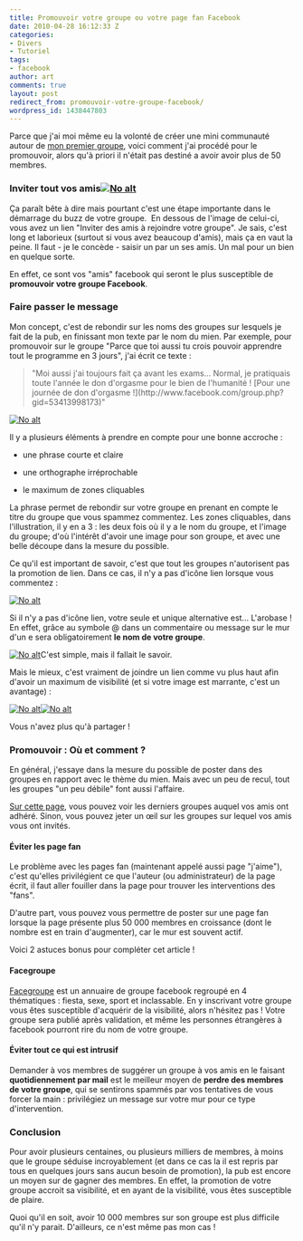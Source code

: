 ```yaml
---
title: Promouvoir votre groupe ou votre page fan Facebook
date: 2010-04-28 16:12:33 Z
categories:
- Divers
- Tutoriel
tags:
- facebook
author: art
comments: true
layout: post
redirect_from: promouvoir-votre-groupe-facebook/
wordpress_id: 1438447803
---
```


Parce que j'ai moi même eu la volonté de créer une mini communauté autour de [mon premier groupe](https://www.facebook.com/irz.fr/), voici comment j'ai procédé pour le promouvoir, alors qu'à priori il n'était pas destiné a avoir avoir plus de 50 membres.



### Inviter tout vos amis<a href="https://static.irz.fr/2010/04/inviter-membres-groupe-facebook.png"><img alt="No alt" data-src="https://static.irz.fr/2010/04/inviter-membres-groupe-facebook.png" src="https://static.irz.fr/thumb.php?size=<100&crop=0&src=https://static.irz.fr/2010/04/inviter-membres-groupe-facebook.png" /></a>



Ça paraît bête à dire mais pourtant c'est une étape importante dans le démarrage du buzz de votre groupe.  En dessous de l'image de celui-ci, vous avez un lien "Inviter des amis à rejoindre votre groupe". Je sais, c'est long et laborieux (surtout si vous avez beaucoup d'amis), mais ça en vaut la peine. Il faut - je le concède - saisir un par un ses amis. Un mal pour un bien en quelque sorte.

En effet, ce sont vos "amis" facebook qui seront le plus susceptible de **promouvoir votre groupe Facebook**.



### Faire passer le message



Mon concept,  c'est de rebondir sur les noms des groupes sur lesquels je fait de la pub, en finissant   mon texte par le nom du mien. Par exemple, pour promouvoir sur le groupe "Parce que toi aussi tu crois pouvoir apprendre tout le programme en 3 jours", j'ai écrit ce texte :



<blockquote>"Moi aussi j'ai toujours fait ça avant les exams... Normal, je pratiquais toute l'année le don d'orgasme pour le bien de l'humanité ! [Pour une journée de don d'orgasme !](http://www.facebook.com/group.php?gid=53413998173)"</blockquote>



<a href="https://static.irz.fr/2010/04/message-promo-groupe-don-orgasme.png"><img alt="No alt" data-src="https://static.irz.fr/2010/04/message-promo-groupe-don-orgasme.png" src="https://static.irz.fr/thumb.php?size=<100&crop=0&src=https://static.irz.fr/2010/04/message-promo-groupe-don-orgasme.png" /></a>

Il y a plusieurs éléments à prendre en compte pour une bonne accroche :




    
  * une phrase courte et claire

    
  * une orthographe irréprochable

    
  * le maximum de zones cliquables



La phrase permet de rebondir sur votre groupe en prenant en compte le titre du groupe que vous spammez commentez. Les zones cliquables, dans  l'illustration, il y en a 3 : les deux fois où il y a le nom du groupe, et l'image du groupe; d'où l'intérêt d'avoir une image pour son groupe, et avec une belle découpe dans la mesure du possible.

Ce qu'il est important de savoir, c'est que tout les groupes n'autorisent pas la promotion de lien. Dans ce cas, il n'y a pas d'icône lien lorsque vous commentez :

<a href="https://static.irz.fr/2010/04/joindre-un-lien-groupe-facebook.png"><img alt="No alt" data-src="https://static.irz.fr/2010/04/joindre-un-lien-groupe-facebook.png" src="https://static.irz.fr/thumb.php?size=<100&crop=0&src=https://static.irz.fr/2010/04/joindre-un-lien-groupe-facebook.png" /></a>

Si il n'y a pas d'icône lien, votre seule et unique alternative est... L'arobase ! En effet, grâce au symbole @ dans un commentaire ou message sur le mur d'un e sera obligatoirement **le nom de votre groupe**.

<a href="https://static.irz.fr/2010/04/arobase-c-est-la-vie-groupe-facebook.png"><img alt="No alt" data-src="https://static.irz.fr/2010/04/arobase-c-est-la-vie-groupe-facebook.png" src="https://static.irz.fr/thumb.php?size=<100&crop=0&src=https://static.irz.fr/2010/04/arobase-c-est-la-vie-groupe-facebook.png" /></a>C'est simple, mais il fallait le savoir.

Mais le mieux, c'est vraiment de joindre un lien comme vu plus haut afin d'avoir un maximum de visibilité (et si votre image est marrante, c'est un avantage) :

<a href="https://static.irz.fr/2010/04/joindre-un-lien-groupe-facebook2.png"><img alt="No alt" data-src="https://static.irz.fr/2010/04/joindre-un-lien-groupe-facebook2.png" src="https://static.irz.fr/thumb.php?size=<100&crop=0&src=https://static.irz.fr/2010/04/joindre-un-lien-groupe-facebook2.png" /></a><a href="https://static.irz.fr/2010/04/joindre-un-lien-groupe-facebook3.png"><img alt="No alt" data-src="https://static.irz.fr/2010/04/joindre-un-lien-groupe-facebook3.png" src="https://static.irz.fr/thumb.php?size=<100&crop=0&src=https://static.irz.fr/2010/04/joindre-un-lien-groupe-facebook3.png" /></a>

Vous n'avez plus qu'à partager !



### Promouvoir : Où et comment ?



En général, j'essaye dans la mesure du possible de poster dans des   groupes en rapport avec le thème du mien. Mais avec un peu de recul,   tout les groupes "un peu débile" font aussi l'affaire.

[Sur cette page](http://www.facebook.com/groups.php), vous  pouvez voir les derniers groupes auquel vos amis ont adhéré. Sinon, vous  pouvez jeter un œil sur les groupes sur lequel vos amis vous ont  invités.



#### Éviter les page fan



Le problème avec les pages fan (maintenant appelé aussi page "j'aime"), c'est qu'elles privilégient ce que l'auteur (ou administrateur) de la page écrit, il faut aller fouiller dans la page pour trouver les interventions des "fans".

D'autre part, vous pouvez vous permettre de poster sur une page fan lorsque la page présente plus 50 000 membres en croissance (dont le nombre est en train d'augmenter), car le mur est souvent actif.

Voici 2 astuces bonus pour compléter cet article !




#### Facegroupe



[Facegroupe](http://facegroupe.fr/) est un annuaire de groupe facebook regroupé en 4 thématiques : fiesta, sexe, sport et inclassable. En y inscrivant votre groupe vous êtes susceptible d'acquérir de la visibilité, alors n'hésitez pas ! Votre groupe sera publié après validation, et même les personnes étrangères à facebook pourront rire du nom de votre groupe.



#### Éviter tout ce qui est intrusif



Demander à vos membres de suggérer un groupe à vos amis en le faisant **quotidiennement par mail** est le meilleur moyen de **perdre des membres de votre groupe**, qui se sentirons spammés par vos tentatives de vous forcer la main : privilégiez un message sur votre mur pour ce type d'intervention.




### Conclusion



Pour avoir plusieurs centaines, ou plusieurs milliers de membres, à moins que le groupe séduise incroyablement (et dans ce cas la il est repris par tous en quelques jours sans aucun besoin de promotion), la pub est encore un moyen sur de gagner des membres. En effet, la promotion de votre groupe accroit sa visibilité, et en ayant de la visibilité, vous êtes susceptible de plaire.

Quoi qu'il en soit, avoir 10 000 membres sur son groupe est plus difficile qu'il n'y parait. D'ailleurs, ce n'est même pas mon cas !
